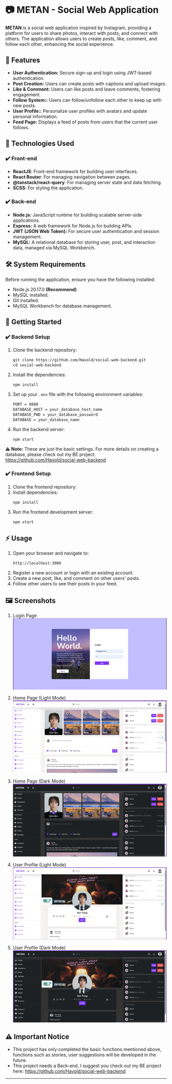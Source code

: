 # 📷 METAN - Social Web Application

__METAN__ is a social web application inspired by Instagram, providing a platform for users to share photos, interact with posts, and connect with others. The application allows users to create posts, like, comment, and follow each other, enhancing the social experience.

## 🌟 Features
- **User Authentication:** Secure sign-up and login using JWT-based authentication.
- **Post Creation:** Users can create posts with captions and upload images.
- **Like & Comment:** Users can like posts and leave comments, fostering engagement.
- **Follow System::** Users can follow/unfollow each other to keep up with new posts.
- **User Profile::** Personalize user profiles with avatars and update personal information.
- **Feed Page:** Displays a feed of posts from users that the current user follows.

## 🌟 Technologies Used
### ✔️ Front-end
- **ReactJS**: Front-end framework for building user interfaces.
- **React Router**: For managing navigation between pages.
- **@tanstack/react-query**: For managing server state and data fetching.
- **SCSS**: For styling the application.

### ✔️ Back-end
- **Node.js:** JavaScript runtime for building scalable server-side applications.
- **Express:** A web framework for Node.js for building APIs.
- **JWT (JSON Web Token):** For secure user authentication and session management.
- **MySQL:** A relational database for storing user, post, and interaction data, managed via MySQL Workbench.

## 🛠️ System Requirements

Before running the application, ensure you have the following installed:
- Node.js 20.17.0 __(Recommend)__
- MySQL installed.
- Git installed.
- MySQL Workbench for database management.

## 🚀 Getting Started
### ✔️ Backend Setup
1. Clone the backend repository:
    ```
    git clone https://github.com/Havold/social-web-backend.git
    cd social-web-backend
    ```

2. Install the dependencies:
    ```
    npm install
    ```

3. Set up your `.env` file with the following environment variables:
    ```
    PORT = 8080
    DATABASE_HOST = your_database_host_name
    DATABASE_PWD = your_database_password
    DATABASE = your_database_name
    ```

4. Run the backend server:
    ```
    npm start
    ```
⚠️ **Note:** These are just the basic settings. For more details on creating a database, please check out my BE project: https://github.com/Havold/social-web-backend
### ✔️ Frontend Setup
1. Clone the frontend repository:
2. Install dependencies:
   ```
   npm install
   ```
4. Run the frontend development server:
    ```
    npm start
    ```
## ⚡ Usage
1. Open your browser and navigate to:
    ```
    http://localhost:3000
    ```
2. Register a new account or login with an existing account.
3. Create a new post, like, and comment on other users' posts.
4. Follow other users to see their posts in your feed.

## 🖼️ Screenshots
1. Login Page
![Login Page](./public/images/login_page.jpg)

2. Home Page (Light Mode)
![Home Page Light Mode](./public/images/home_page.jpg)

3. Home Page (Dark Mode)
![Home Page Dark Mode](./public/images/home_page_dark.jpg)

4. User Profile (Light Mode)
![Home Page Dark Mode](./public/images/user_profile.jpg)

5. User Profile (Dark Mode)
![Home Page Dark Mode](./public/images/user_profile_dark.jpg)

## ⚠️ Important Notice
- This project has only completed the basic functions mentioned above, functions such as stories, user suggestions will be developed in the future.
- This project needs a Back-end, I suggest you check out my BE project here: https://github.com/Havold/social-web-backend
----------------------------------------------------------------------------------------

